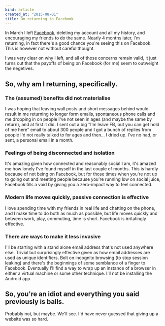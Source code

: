 ```yaml
---
kind: article
created_at: "2015-08-01"
title: On returning to Facebook
---
```


In March I left [Facebook](https://www.theapproachablegeek.co.uk/blog/on-leaving-facebook/), deleting my account and all my history, and encouraging my friends to do the same.  Nearly 4 months later, I'm returning, in fact there's a good chance you're seeing this on Facebook.  This is however not without careful thought.

I was very clear on why I left, and all of those concerns remain valid, it just turns out that the payoffs of being on Facebook (for me) seem to outweight the negetives.

## So, why am I returning, specifically.

### The (assumed) benefits did not materialise

I was hoping that leaving wall posts and short messages behind would result in me returning to longer form emails, spontaneous phone calls and me dropping in on people I've not seen in ages (and maybe the same by return), and at first it did.  I sent out a big "I'm leave FB, but you can get hold of me here" email to about 300 people and I got a bunch of replies from people I'd not really talked to for ages and then... I dried up.  I've no had, or sent, a personal email in a month.

### Feelings of being disconnected and isolation

It's amazing given how connected and reasonably social I am, it's amazed me how lonely I've found myself in the last couple of months.  This is hardly because of not being on Facebook, but for those times when you're not up to going out and meeting people because you're running low on social juice, Facebook fills a void by giving you a zero-impact way to feel connected. 

### Modern life moves quickly, passive connection is effective

I love spending time with my friends in real life and chatting on the phone, and I make time to do both as much as possible, but life moves quickly and between work, play, commuting, time is short.  Facebook is irritatingly effective.

### There are ways to make it less invasive

I'll be starting with a stand alone email address that's not used anywhere else.  Trivial but surprisingly effective given as how email addresses are used as unique identifiers.  Bolt on incognito browsing (to stop session leaking) and there's the beginnings of some semblance of a finger to Facebook.  Eventually I'll find a way to wrap up an instance of a browser in either a virtual machine or some other technique.  I'll not be installing the Android app.

## So, you're an idiot and everything you said previously is balls.

Probably not, but maybe.  We'll see.  I'd have never guessed that giving up a website was so hard.
